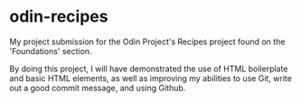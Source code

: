 # odin-recipes
My project submission for the Odin Project's Recipes project found on the 'Foundations' section.

By doing this project, I will have demonstrated the use of HTML boilerplate and basic HTML elements, as well as improving my abilities to use Git, write out a good commit message, and using Github.
